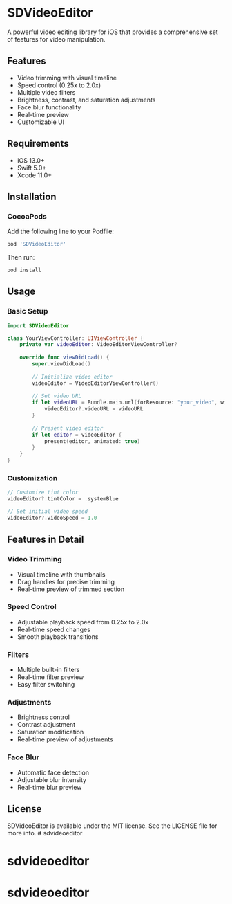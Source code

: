# SDVideoEditor

A powerful video editing library for iOS that provides a comprehensive set of features for video manipulation.

## Features

- Video trimming with visual timeline
- Speed control (0.25x to 2.0x)
- Multiple video filters
- Brightness, contrast, and saturation adjustments
- Face blur functionality
- Real-time preview
- Customizable UI

## Requirements

- iOS 13.0+
- Swift 5.0+
- Xcode 11.0+

## Installation

### CocoaPods

Add the following line to your Podfile:

```ruby
pod 'SDVideoEditor'
```

Then run:

```bash
pod install
```

## Usage

### Basic Setup

```swift
import SDVideoEditor

class YourViewController: UIViewController {
    private var videoEditor: VideoEditorViewController?
    
    override func viewDidLoad() {
        super.viewDidLoad()
        
        // Initialize video editor
        videoEditor = VideoEditorViewController()
        
        // Set video URL
        if let videoURL = Bundle.main.url(forResource: "your_video", withExtension: "mp4") {
            videoEditor?.videoURL = videoURL
        }
        
        // Present video editor
        if let editor = videoEditor {
            present(editor, animated: true)
        }
    }
}
```

### Customization

```swift
// Customize tint color
videoEditor?.tintColor = .systemBlue

// Set initial video speed
videoEditor?.videoSpeed = 1.0
```

## Features in Detail

### Video Trimming
- Visual timeline with thumbnails
- Drag handles for precise trimming
- Real-time preview of trimmed section

### Speed Control
- Adjustable playback speed from 0.25x to 2.0x
- Real-time speed changes
- Smooth playback transitions

### Filters
- Multiple built-in filters
- Real-time filter preview
- Easy filter switching

### Adjustments
- Brightness control
- Contrast adjustment
- Saturation modification
- Real-time preview of adjustments

### Face Blur
- Automatic face detection
- Adjustable blur intensity
- Real-time blur preview

## License

SDVideoEditor is available under the MIT license. See the LICENSE file for more info. # sdvideoeditor
# sdvideoeditor
# sdvideoeditor
